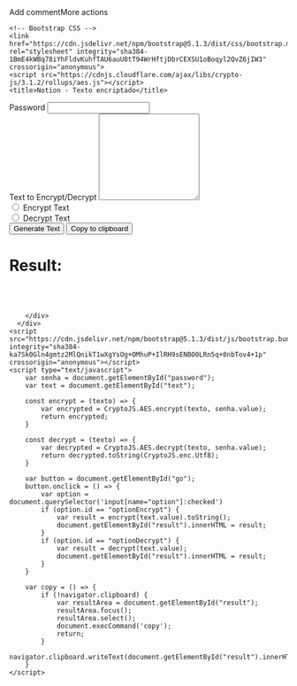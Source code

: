 <!doctype html>Add commentMore actions
<html lang="en">
  <head>
    <!-- Required meta tags -->
    <meta charset="utf-8">
    <meta name="viewport" content="width=device-width, initial-scale=1">

    <!-- Bootstrap CSS -->
    <link href="https://cdn.jsdelivr.net/npm/bootstrap@5.1.3/dist/css/bootstrap.min.css" rel="stylesheet" integrity="sha384-1BmE4kWBq78iYhFldvKuhfTAU6auU8tT94WrHftjDbrCEXSU1oBoqyl2QvZ6jIW3" crossorigin="anonymous">
    <script src="https://cdnjs.cloudflare.com/ajax/libs/crypto-js/3.1.2/rollups/aes.js"></script>
    <title>Notion - Texto encriptado</title>
  </head>
  <body>
      <div class="container p-3">
        <div>
            <label>Password</label>
            <input class="form-control" name="password" id="password" type="password">
        </div>
        <div>
            <label>Text to Encrypt/Decrypt</label>
            <textarea class="form-control" id="text" rows="10"></textarea>
        </div>
        <div class="form-check">
            <input class="form-check-input" type="radio" name="option" id="optionEncrypt">
            <label class="form-check-label" for="optionEncrypt">
                Encrypt Text
            </label>
        </div>
        <div class="form-check">
            <input class="form-check-input" type="radio" name="option" id="optionDecrypt">
            <label class="form-check-label" for="optionDecrypt">
                Decrypt Text
            </label>
        </div>
        <div>
            <button id="go" type="button" class="btn btn-primary">Generate Text</button>
            <button onclick="copy()" type="button" class="btn btn-success ml-4">Copy to clipboard</button>
        </div>
        <h1 class="mt-1">Result:</h1>
        <div id="result" style='white-space:pre'>
            
        </div>
      </div>
    <script src="https://cdn.jsdelivr.net/npm/bootstrap@5.1.3/dist/js/bootstrap.bundle.min.js" integrity="sha384-ka7Sk0Gln4gmtz2MlQnikT1wXgYsOg+OMhuP+IlRH9sENBO0LRn5q+8nbTov4+1p" crossorigin="anonymous"></script>
    <script type="text/javascript">
        var senha = document.getElementById("password");
        var text = document.getElementById("text");

        const encrypt = (texto) => {
            var encrypted = CryptoJS.AES.encrypt(texto, senha.value);
            return encrypted;
        }

        const decrypt = (texto) => {
            var decrypted = CryptoJS.AES.decrypt(texto, senha.value);
            return decrypted.toString(CryptoJS.enc.Utf8);
        }

        var button = document.getElementById("go");
        button.onclick = () => {
            var option = document.querySelector('input[name="option"]:checked')
            if (option.id == "optionEncrypt") {
                var result = encrypt(text.value).toString();
                document.getElementById("result").innerHTML = result;
            }
            if (option.id == "optionDecrypt") {
                var result = decrypt(text.value);
                document.getElementById("result").innerHTML = result;
            }
        }

        var copy = () => {
            if (!navigator.clipboard) {
                var resultArea = document.getElementById("result");
                resultArea.focus();
                resultArea.select();
                document.execCommand('copy');
                return;
            }
            navigator.clipboard.writeText(document.getElementById("result").innerHTML);
        }
    </script>
  </body>
</html>
